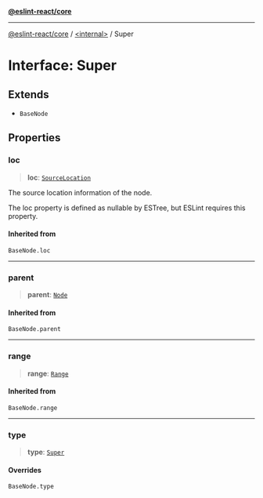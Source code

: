 [**@eslint-react/core**](../../README.md)

***

[@eslint-react/core](../../README.md) / [\<internal\>](../README.md) / Super

# Interface: Super

## Extends

- `BaseNode`

## Properties

### loc

> **loc**: [`SourceLocation`](SourceLocation.md)

The source location information of the node.

The loc property is defined as nullable by ESTree, but ESLint requires this property.

#### Inherited from

`BaseNode.loc`

***

### parent

> **parent**: [`Node`](../type-aliases/Node.md)

#### Inherited from

`BaseNode.parent`

***

### range

> **range**: [`Range`](../type-aliases/Range.md)

#### Inherited from

`BaseNode.range`

***

### type

> **type**: [`Super`](../README.md#super)

#### Overrides

`BaseNode.type`
